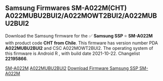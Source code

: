 <h2>Samsung Firmwares SM-A022M(CHT) A022MUBU2BUI2/A022MOWT2BUI2/A022MUBU2BUI2</h2>
Download the Samsung firmware for the ✅ <strong>Samsung SSP </strong> ⭐ <strong>SM-A022M</strong> with product code <strong>CHT</strong> <strong> from Chile</strong>. This firmware has version number PDA <strong>A022MUBU2BUI2</strong> and CSC A022MOWT2BUI2. The operating system of this firmware is Android R , with build date 2021-10-22. Changelist <strong>22195866</strong>.


[SM-A022M](https://samfirm.shop/samsung/model/SM-A022M)
[A022MUBU2BUI2](https://samfirm.shop/samsung/pda/A022MUBU2BUI2)
[Download Firmware Samsung SSP SM-A022M](https://samfirm.shop/samsung/firmware/468423)

